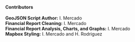 
#### Contributors ####  
**GeoJSON Script Author:** I. Mercado  
**Financial Report Cleaning:** I. Mercado  
**Financial Report Analysis, Charts, and Graphs:** I. Mercado  
**Mapbox Styling:** I. Mercado and H. Rodriguez  


